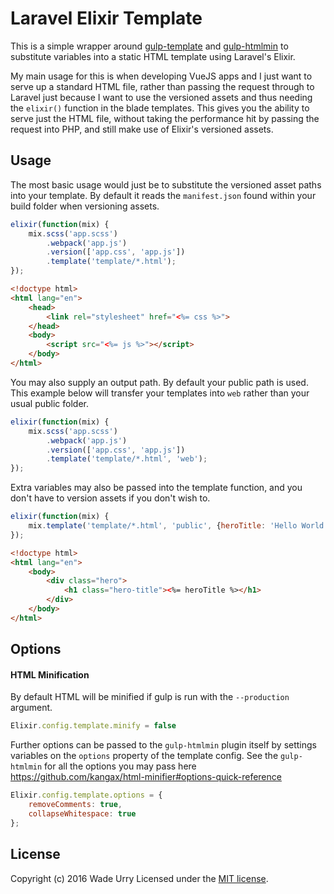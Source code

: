 # Laravel Elixir Template

This is a simple wrapper around [gulp-template] and [gulp-htmlmin] to substitute variables into a static HTML template using Laravel's Elixir.

My main usage for this is when developing VueJS apps and I just want to serve up a standard HTML file, rather than passing the request through to Laravel just because I want to use the versioned assets and thus needing the `elixir()` function in the blade templates. This gives you the ability to serve just the HTML file, without taking the performance hit by passing the request into PHP, and still make use of Elixir's versioned assets.

## Usage

The most basic usage would just be to substitute the versioned asset paths into your template. By default it reads the `manifest.json` found within your build folder when versioning assets.

```javascript
elixir(function(mix) {
    mix.scss('app.scss')
        .webpack('app.js')
        .version(['app.css', 'app.js'])
        .template('template/*.html');
});
```

```html
<!doctype html>
<html lang="en">
    <head>
        <link rel="stylesheet" href="<%= css %>">
    </head>
    <body>
        <script src="<%= js %>"></script>
    </body>
</html>
```

You may also supply an output path. By default your public path is used. This example below will transfer your templates into `web` rather than your usual public folder.

```javascript
elixir(function(mix) {
    mix.scss('app.scss')
        .webpack('app.js')
        .version(['app.css', 'app.js'])
        .template('template/*.html', 'web');
});
```

Extra variables may also be passed into the template function, and you don't have to version assets if you don't wish to. 

```javascript
elixir(function(mix) {
    mix.template('template/*.html', 'public', {heroTitle: 'Hello World'});
});
```

```html
<!doctype html>
<html lang="en">
    <body>
        <div class="hero">
            <h1 class="hero-title"><%= heroTitle %></h1>
        </div>
    </body>
</html>
```

## Options

#### HTML Minification

By default HTML will be minified if gulp is run with the `--production` argument.

```javascript
Elixir.config.template.minify = false
```

Further options can be passed to the `gulp-htmlmin` plugin itself by settings variables on the `options` property of the template config. See the `gulp-htmlmin` for all the options you may pass here https://github.com/kangax/html-minifier#options-quick-reference

```javascript
Elixir.config.template.options = {
    removeComments: true,
    collapseWhitespace: true
};
```

## License

Copyright (c) 2016 Wade Urry
Licensed under the [MIT license].

[gulp-template]:https://www.npmjs.com/package/gulp-template
[gulp-htmlmin]:https://www.npmjs.com/package/gulp-htmlmin
[MIT license]:https://opensource.org/licenses/MIT

